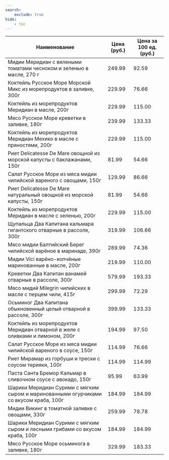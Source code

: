 ```yaml
---
search:
    exclude: true
hide:
    - toc
---
```


| Наименование | Цена (руб.) | Цена за 100 ед. (руб.) |
| -- | -- | -- |
| Мидии Меридиан с вялеными томатами чесноком и зеленью в масле, 270 г | 249.99 | 92.59 |
| Коктейль Русское Море Морской Микс из морепродуктов в заливке, 300г | 229.99 | 76.66 |
| Коктейль из морепродуктов Меридиан в масле, 200г | 229.99 | 115.00 |
| Мясо Русское Море креветки в заливке, 180г | 239.99 | 133.33 |
| Коктейль из морепродуктов Меридиан Мехико в масле с пряностями, 200г | 229.99 | 115.00 |
| Риет Delicatesse De Mare овощной из морской капусты с баклажанами, 150г | 81.99 | 54.66 |
| Салат Русское Море из мяса мидии чилийской вареного с овощами, 150г | 129.99 | 86.66 |
| Риет Delicatesse De Mare натуральный овощной из морской капусты, 150г | 81.99 | 54.66 |
| Коктейль из морепродуктов Меридиан в масле с зеленью, 200г | 229.99 | 115.00 |
| Щупальца Два Капитана кальмара гигантского отварные в рассоле, 300г | 319.99 | 106.66 |
| Мясо мидии Балтийский Берег чилийской варёное в маринаде, 390г | 289.99 | 74.36 |
| Мидии Vici варёно-копчёные маринованные в масле, 200г | 219.99 | 110.00 |
| Креветки Два Капитан ванамей отварные в рассоле, 300г | 579.99 | 193.33 |
| Мясо мидий Milegrin чилийских в масле с перцем чили, 415г | 299.99 | 72.29 |
| Осьминог Два Капитана обыкновенный целый отварной в рассоле, 300г | 399.99 | 133.33 |
| Коктейль из морепродуктов Меридиан отварной в желе с оливками и лимоном, 200г | 194.99 | 97.50 |
| Салат Русское Море из мяса мидии чилийской вареного в соусе, 150г | 114.99 | 76.66 |
| Риет Мирамар из горбуши и трески с соусом терияки, 100г | 114.99 | 114.99 |
| Паста Санта Бремор Кальмар в сливочном соусе с авокадо, 150г | 95.99 | 63.99 |
| Шарики Меридиан Сурими с мягким сыром и маринованными огурчиками со вкусом краба, 100г | 184.99 | 184.99 |
| Мидии Викинг в томатной заливке с овощами, 330г | 259.99 | 78.78 |
| Шарики Меридиан Сурими с мягким сыром и лесными грибами со вкусом краба, 100г | 184.99 | 184.99 |
| Мясо Русское Море осьминога в заливке, 180г | 329.99 | 183.33 |
